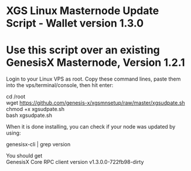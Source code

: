 # XGS Linux Masternode Update Script - Wallet version 1.3.0
# Use this script over an existing GenesisX Masternode, Version 1.2.1

Login to your Linux VPS as root. Copy these command lines, paste them into the vps/terminal/console, then hit enter:  

cd /root  
wget https://github.com/genesis-x/xgsmnsetup/raw/master/xgsudpate.sh  
chmod +x xgsudpate.sh  
bash xgsudpate.sh  

When it is done installing, you can check if your node was updated by using:

genesisx-cli | grep version  

You should get  
GenesisX Core RPC client version v1.3.0.0-722fb98-dirty
